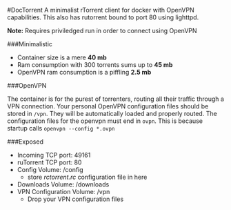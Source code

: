 #DocTorrent
A minimalist rTorrent client for docker with OpenVPN capabilities. This also has rutorrent bound to port 80 using lighttpd.

**Note:** Requires priviledged run in order to connect using OpenVPN

###Minimalistic

* Container size is a mere **40 mb**
* Ram consumption with 300 torrents sums up to **45 mb**
* OpenVPN ram consumption is a piffling **2.5 mb**


###OpenVPN

The container is for the purest of torrenters, routing all their traffic through a VPN connection. Your personal OpenVPN configuration files should be stored in `/vpn`. They will be automatically loaded and properly routed. The configuration files for the openvpn must end in `ovpn`. This is because startup calls `openvpn --config *.ovpn`

###Exposed
* Incoming TCP port: 49161
* ruTorrent TCP port: 80
* Config Volume: /config
  * store _rctorrent.rc_ configuration file in here
* Downloads Volume: /downloads
* VPN Configuration Volume: /vpn
  * Drop your VPN configuration files